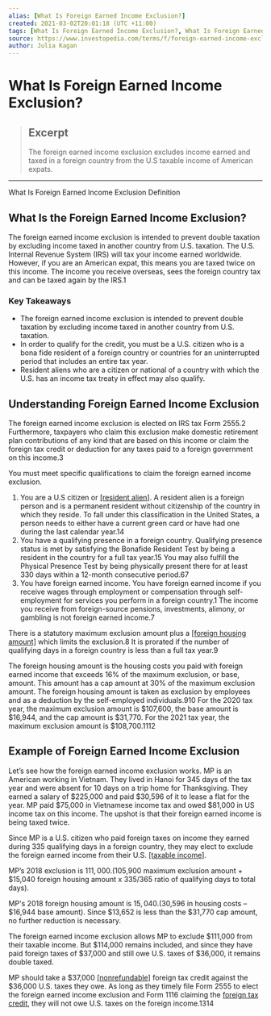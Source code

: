 ```yaml
---
alias: [What Is Foreign Earned Income Exclusion?]
created: 2021-03-02T20:01:18 (UTC +11:00)
tags: [What Is Foreign Earned Income Exclusion?, What Is Foreign Earned Income Exclusion Definition]
source: https://www.investopedia.com/terms/f/foreign-earned-income-exclusion.asp
author: Julia Kagan
---
```


# What Is Foreign Earned Income Exclusion?

> ## Excerpt
> The foreign earned income exclusion excludes income earned and taxed in a foreign country from the U.S taxable income of American expats.

---

What Is Foreign Earned Income Exclusion Definition
## What Is the Foreign Earned Income Exclusion?

The foreign earned income exclusion is intended to prevent double taxation by excluding income taxed in another country from U.S. taxation. The U.S. Internal Revenue System (IRS) will tax your income earned worldwide. However, if you are an American expat, this means you are taxed twice on this income. The income you receive overseas, sees the foreign country tax and can be taxed again by the IRS.1

### Key Takeaways

-   The foreign earned income exclusion is intended to prevent double taxation by excluding income taxed in another country from U.S. taxation.
-   In order to qualify for the credit, you must be a U.S. citizen who is a bona fide resident of a foreign country or countries for an uninterrupted period that includes an entire tax year.
-   Resident aliens who are a citizen or national of a country with which the U.S. has an income tax treaty in effect may also qualify.

## Understanding Foreign Earned Income Exclusion

The foreign earned income exclusion is elected on IRS tax Form 2555.2 Furthermore, taxpayers who claim this exclusion make domestic retirement plan contributions of any kind that are based on this income or claim the foreign tax credit or deduction for any taxes paid to a foreign government on this income.3

You must meet specific qualifications to claim the foreign earned income exclusion.

1.  You are a U.S citizen or [[resident alien]](https://www.investopedia.com/terms/r/residentalien.asp). A resident alien is a foreign person and is a permanent resident without citizenship of the country in which they reside. To fall under this classification in the United States, a person needs to either have a current green card or have had one during the last calendar year.14
2.  You have a qualifying presence in a foreign country. Qualifying presence status is met by satisfying the Bonafide Resident Test by being a resident in the country for a full tax year.15 You may also fulfill the Physical Presence Test by being physically present there for at least 330 days within a 12-month consecutive period.67
3.  You have foreign earned income. You have foreign earned income if you receive wages through employment or compensation through self-employment for services you perform in a foreign country.1 The income you receive from foreign-source pensions, investments, alimony, or gambling is not foreign earned income.7

There is a statutory maximum exclusion amount plus a [[foreign housing amount]](https://www.investopedia.com/terms/f/foreign-housing-exclusion-deduction.asp) which limits the exclusion.8 It is prorated if the number of qualifying days in a foreign country is less than a full tax year.9

The foreign housing amount is the housing costs you paid with foreign earned income that exceeds 16% of the maximum exclusion, or base, amount. This amount has a cap amount at 30% of the maximum exclusion amount. The foreign housing amount is taken as exclusion by employees and as a deduction by the self-employed individuals.910 For the 2020 tax year, the maximum exclusion amount is $107,600, the base amount is $16,944, and the cap amount is $31,770. For the 2021 tax year, the maximum exclusion amount is $108,700.1112

## Example of Foreign Earned Income Exclusion

Let’s see how the foreign earned income exclusion works. MP is an American working in Vietnam. They lived in Hanoi for 345 days of the tax year and were absent for 10 days on a trip home for Thanksgiving. They earned a salary of $225,000 and paid $30,596 of it to lease a flat for the year. MP paid $75,000 in Vietnamese income tax and owed $81,000 in US income tax on this income. The upshot is that their foreign earned income is being taxed twice.

Since MP is a U.S. citizen who paid foreign taxes on income they earned during 335 qualifying days in a foreign country, they may elect to exclude the foreign earned income from their U.S. [[taxable income]](https://www.investopedia.com/terms/t/taxableincome.asp).

MP’s 2018 exclusion is $111,000. ($105,900 maximum exclusion amount + $15,040 foreign housing amount x 335/365 ratio of qualifying days to total days).

MP's 2018 foreign housing amount is $15,040. ($30,596 in housing costs – $16,944 base amount). Since $13,652 is less than the $31,770 cap amount, no further reduction is necessary.

The foreign earned income exclusion allows MP to exclude $111,000 from their taxable income. But $114,000 remains included, and since they have paid foreign taxes of $37,000 and still owe U.S. taxes of $36,000, it remains double taxed. 

MP should take a $37,000 [[nonrefundable]](https://www.investopedia.com/terms/n/nonrefundabletaxcredit.asp) foreign tax credit against the $36,000 U.S. taxes they owe. As long as they timely file Form 2555 to elect the foreign earned income exclusion and Form 1116 claiming the [foreign tax credit](https://www.investopedia.com/terms/f/foreign-tax-credit.asp), they will not owe U.S. taxes on the foreign income.1314
